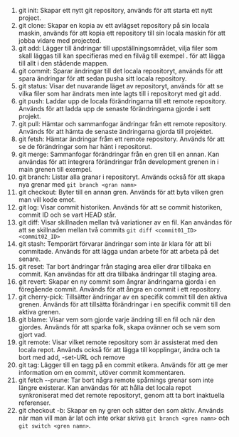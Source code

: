 1. git init: Skapar ett nytt git repository, används för att starta ett nytt project.
2. git clone: Skapar en kopia av ett avlägset repository på sin locala maskin, används för att kopia ett repository till sin locala maskin för att jobba vidare med projected.
3. git add: Lägger till ändringar till uppställningsområdet, vilja filer som skall läggas till kan specifieras med en filväg till exempel . för att lägga till allt i den stådende mappen.
4. git commit: Sparar ändringar till det locala repositoryt, används för att spara ändringar för att sedan pusha sitt locala repository.
5. git status: Visar det nuvarande läget av repositoryt, används för att se vilka filer som har ändrats men inte lagts till i repositoryt med git add.
6. git push: Laddar upp de locala förändringarna till ett remote repository. Används för att ladda upp de senaste förändringarna gjorde i sett projekt.
7. git pull: Hämtar och sammanfogar ändringar från ett remote repository. Används för att hämta de senaste ändringarna gjorda till projektet.
8. git fetsh: Hämtar ändringar fråm ett remote repository. Används för att se de förändringar som har hänt i repositorut.
9. git merge: Sammanfogar förändringar från en gren till en annan. Kan användas för att integrera förändringar från development grenen in i main grenen till exempel.
10. git branch: Listar alla granar i repositoryt. Används också för att skapa nya grenar med `git branch <gran namn>`
11. git checkout: Byter till en annan gren. Används för att byta vilken gren man vill kode emot.
12. git log: Visar commit historiken. Används för att se commit historiken, commit ID och se vart HEAD står.
13. git diff: Visar skillnaden mellan två variationer av en fil. Kan användas för att se skillnaden mellan två commits `git diff <commit01_ID> <commit02_ID>`
14. git stash: Temporärt förvarar ändringar som inte är klara för att bli commitade. Används för att lägga undan arbete för att arbeta på det senare.
15. git reset: Tar bort ändringar från staging area eller drar tillbaka en commit. Kan användas för att dra tillbaka ändringar till staging area.
16. git revert: Skapar en ny commit som ångrar ändringarna gjorda i en föregående commit. Används för att ångra en commit i ett repository.
17. git cherry-pick: Tillsätter ändringar av en specifik commit till den aktiva grenen. Används för att tillsätta förändringar i en specifik commit till den aktiva grenen.
18. git blame: Visar vem som gjorde varje ändring till en fil och när den gjordes. Används för att sparka folk, skapa ovänner och se vem som gjort vad.
19. git remote: Visar vilket remote repository som är assisterat med den locala repot. Används också för att lägga till kopplingar, ändra och ta bort med add, -set-URL och remove
20. git tag: Lägger till en tagg på en commit etikera. Används för att ge mer information om en commit, utöver commit kommentaren.
21. git fetch --prune: Tar bort några remote spårnings grenar som inte längre existerar. Kan användas för att hålla det locala repot synkroniserat med det remote repositoryt, genom att ta bort inaktuella referenser.
22. git checkout -b: Skapar en ny gren och sätter den som aktiv. Används när man vill man är lat och inte orkar skriva `git branch <gren namn>` och `git switch <gren namn>`.